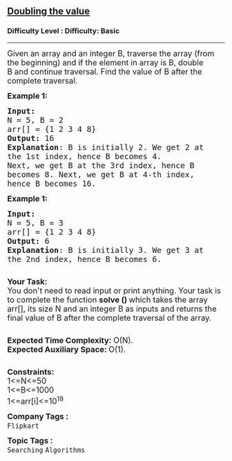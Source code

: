 <h2><a href="https://www.geeksforgeeks.org/problems/doubling-the-value4859/1?page=1&category=Arrays,Strings&difficulty=Basic,Easy&sortBy=submissions">Doubling the value</a></h2><h3>Difficulty Level : Difficulty: Basic</h3><hr><div class="problems_problem_content__Xm_eO"><p><span style="font-size:18px">Given an array and an integer B, traverse the array (from the beginning) and if the element in array is B, double B&nbsp;and continue traversal. Find the value of B after the complete traversal.</span></p>

<p><span style="font-size:18px"><strong>Example 1:</strong></span></p>

<pre><span style="font-size:18px"><strong>Input:</strong>
N = 5, B = 2
arr[] = {1 2 3 4 8}
<strong>Output:</strong> 16
<strong>Explanation</strong>: B is initially 2. We get 2 at
the 1st index, hence B becomes 4. 
Next, we get B at the 3rd index, hence B 
becomes 8. Next, we get B at 4-th index, 
hence B becomes 16.</span>
</pre>

<p><span style="font-size:18px"><strong>Example 1:</strong></span></p>

<pre><span style="font-size:18px"><strong>Input:</strong>
N = 5, B = 3
arr[] = {1 2 3 4 8}
<strong>Output:</strong> 6
<strong>Explanation</strong>: B is initially 3. We get 3 at
the 2nd index, hence B becomes 6.</span></pre>

<p><br>
<span style="font-size:18px"><strong>Your Task:</strong><br>
You don't need to read input or print anything. Your task is to complete the function&nbsp;<strong>solve ()&nbsp;</strong>which takes the array arr[], its size N and an integer B as inputs and returns the final value of B after the complete traversal of the array.</span></p>

<p><br>
<span style="font-size:18px"><strong>Expected Time Complexity:&nbsp;</strong>O(N).<br>
<strong>Expected Auxiliary Space:&nbsp;</strong>O(1).</span></p>

<p><br>
<span style="font-size:18px"><strong>Constraints:</strong><br>
1&lt;=N&lt;=50<br>
1&lt;=B&lt;=1000<br>
1&lt;=arr[i]&lt;=10<sup>18</sup></span></p>
</div><p><span style=font-size:18px><strong>Company Tags : </strong><br><code>Flipkart</code>&nbsp;<br><p><span style=font-size:18px><strong>Topic Tags : </strong><br><code>Searching</code>&nbsp;<code>Algorithms</code>&nbsp;